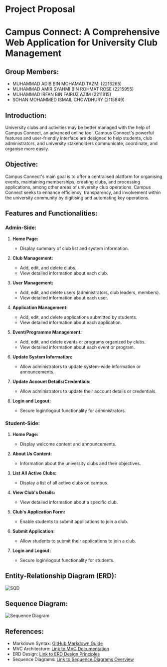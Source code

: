 
# Project Proposal

# Campus Connect: A Comprehensive Web Application for University Club Management

## Group Members:
- MUHAMMAD ADIB BIN MOHAMAD TAZMI (2216265)
- MUHAMMAD AMIR SYAHMI BIN ROHMAT ROSE (2215955)
- MUHAMMAD IRFAN BIN FAIRUZ AZIM (2211915)
- SOHAN MOHAMMED ISMAIL CHOWDHURY (2115849)

## Introduction:
University clubs and activities may be better managed with the help of Campus Connect, an advanced online tool. Campus Connect's powerful features and user-friendly interface are designed to help students, club administrators, and university stakeholders communicate, coordinate, and organise more easily.

## Objective:
Campus Connect's main goal is to offer a centralised platform for organising events, maintaining memberships, creating clubs, and processing applications, among other areas of university club operations. Campus Connect seeks to enhance efficiency, transparency, and involvement within the university community by digitising and automating key operations.

## Features and Functionalities:

### Admin-Side:
1. **Home Page:**
   - Display summary of club list and system information.

2. **Club Management:**
   - Add, edit, and delete clubs.
   - View detailed information about each club.

3. **User Management:**
   - Add, edit, and delete users (administrators, club leaders, members).
   - View detailed information about each user.

4. **Application Management:**
   - Add, edit, and delete applications submitted by students.
   - View detailed information about each application.

5. **Event/Programme Management:**
   - Add, edit, and delete events or programs organized by clubs.
   - View detailed information about each event or program.

6. **Update System Information:**
   - Allow administrators to update system-wide information or announcements.

7. **Update Account Details/Credentials:**
   - Allow administrators to update their account details or credentials.

8. **Login and Logout:**
   - Secure login/logout functionality for administrators.

### Student-Side:
1. **Home Page:**
   - Display welcome content and announcements.

2. **About Us Content:**
   - Information about the university clubs and their objectives.

3. **List All Active Clubs:**
   - Display a list of all active clubs on campus.

4. **View Club's Details:**
   - View detailed information about a specific club.

5. **Club's Application Form:**
   - Enable students to submit applications to join a club.

6. **Submit Application:**
   - Allow students to submit their applications to join a club.

7. **Login and Logout:**
   - Secure login/logout functionality for students.

## Entity-Relationship Diagram (ERD):
![SQD](https://github.com/adbtzmi/Project-Proposal/assets/89768879/2c868ff2-0210-4ee3-bddf-d9a05046b05c)


## Sequence Diagram:
![Sequence Diagram](link-to-sequence-diagram-image)

## References:
- Markdown Syntax: [GitHub Markdown Guide](https://guides.github.com/features/mastering-markdown/)
- MVC Architecture: [Link to MVC Documentation](https://en.wikipedia.org/wiki/Model%E2%80%93view%E2%80%93controller)
- ERD Design: [Link to ERD Design Principles](https://www.lucidchart.com/pages/er-diagrams)
- Sequence Diagrams: [Link to Sequence Diagrams Overview](https://www.visual-paradigm.com/guide/uml-unified-modeling-language/what-is-sequence-diagram/)

